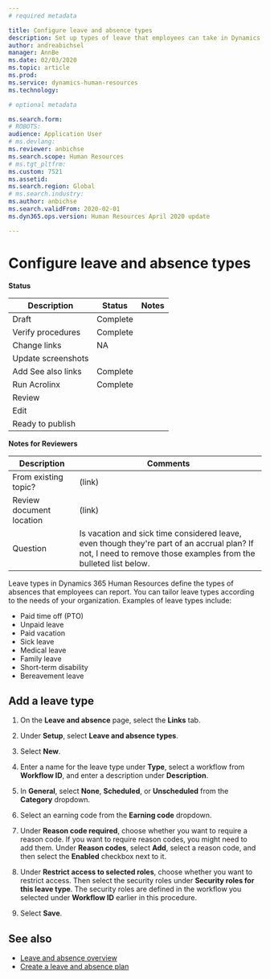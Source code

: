 ```yaml
---
# required metadata

title: Configure leave and absence types
description: Set up types of leave that employees can take in Dynamics 365 Human Resources.
author: andreabichsel
manager: AnnBe
ms.date: 02/03/2020
ms.topic: article
ms.prod: 
ms.service: dynamics-human-resources
ms.technology: 

# optional metadata

ms.search.form: 
# ROBOTS: 
audience: Application User
# ms.devlang: 
ms.reviewer: anbichse
ms.search.scope: Human Resources
# ms.tgt_pltfrm: 
ms.custom: 7521
ms.assetid: 
ms.search.region: Global
# ms.search.industry: 
ms.author: anbichse
ms.search.validFrom: 2020-02-01
ms.dyn365.ops.version: Human Resources April 2020 update

---
```


# Configure leave and absence types

**Status**

| Description | Status | Notes |
| --- | --- | --- |
| Draft | Complete |  |
| Verify procedures | Complete |  |
| Change links | NA |  |
| Update screenshots |  |  |
| Add See also links | Complete |  |
| Run Acrolinx | Complete |  |
| Review |  |  |
| Edit |  |  |
| Ready to publish |  |  |

**Notes for Reviewers**

| Description | Comments |
| --- | --- |
| From existing topic? | (link) |
| Review document location | (link) |
| Question | Is vacation and sick time considered leave, even though they're part of an accrual plan? If not, I need to remove those examples from the bulleted list below. |

Leave types in Dynamics 365 Human Resources define the types of absences that employees can report. You can tailor leave types according to the needs of your organization. Examples of leave types include:

- Paid time off (PTO)
- Unpaid leave
- Paid vacation
- Sick leave
- Medical leave
- Family leave
- Short-term disability
- Bereavement leave

## Add a leave type

1. On the **Leave and absence** page, select the **Links** tab.

2. Under **Setup**, select **Leave and absence types**.

3. Select **New**.

4. Enter a name for the leave type under **Type**, select a workflow from **Workflow ID**, and enter a description under **Description**.

5. In **General**, select **None**, **Scheduled**, or **Unscheduled** from the **Category** dropdown.

6. Select an earning code from the **Earning code** dropdown.

7. Under **Reason code required**, choose whether you want to require a reason code. If you want to require reason codes, you might need to add them. Under **Reason codes**, select **Add**, select a reason code, and then select the **Enabled** checkbox next to it.

8. Under **Restrict access to selected roles**, choose whether you want to restrict access. Then select the security roles under **Security roles for this leave type**. The security roles are defined in the workflow you selected under **Workflow ID** earlier in this procedure.

9. Select **Save**.

## See also

- [Leave and absence overview](hr-leave-and-absence-overview.md)
- [Create a leave and absence plan](hr-leave-and-absence-plans.md)
